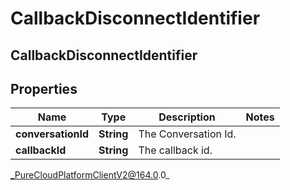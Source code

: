 # CallbackDisconnectIdentifier

## CallbackDisconnectIdentifier

## Properties

|Name | Type | Description | Notes|
|------------ | ------------- | ------------- | -------------|
| **conversationId** | **String** | The Conversation Id. | |
| **callbackId** | **String** | The callback id. | |



_PureCloudPlatformClientV2@164.0.0_
